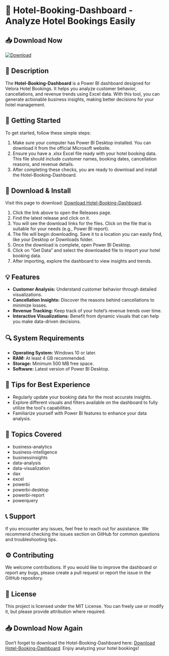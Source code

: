 # 🏨 Hotel-Booking-Dashboard - Analyze Hotel Bookings Easily

## 📥 Download Now
[![Download](https://img.shields.io/badge/Download%20Hotel%20Booking%20Dashboard-blue)](https://github.com/akelex13/Hotel-Booking-Dashboard/releases)

## 📝 Description
The **Hotel-Booking-Dashboard** is a Power BI dashboard designed for Velora Hotel Bookings. It helps you analyze customer behavior, cancellations, and revenue trends using Excel data. With this tool, you can generate actionable business insights, making better decisions for your hotel management.

## 🚀 Getting Started
To get started, follow these simple steps:

1. Make sure your computer has Power BI Desktop installed. You can download it from the official Microsoft website.
2. Ensure you have a .xlsx Excel file ready with your hotel booking data. This file should include customer names, booking dates, cancellation reasons, and revenue details.
3. After completing these checks, you are ready to download and install the Hotel-Booking-Dashboard.

## 💾 Download & Install
Visit this page to download: [Download Hotel-Booking-Dashboard](https://github.com/akelex13/Hotel-Booking-Dashboard/releases).

1. Click the link above to open the Releases page.
2. Find the latest release and click on it.
3. You will see the download links for the files. Click on the file that is suitable for your needs (e.g., Power BI report).
4. The file will begin downloading. Save it to a location you can easily find, like your Desktop or Downloads folder.
5. Once the download is complete, open Power BI Desktop.
6. Click on “Get Data” and select the downloaded file to import your hotel booking data.
7. After importing, explore the dashboard to view insights and trends. 

## 💡 Features
- **Customer Analysis:** Understand customer behavior through detailed visualizations.
- **Cancellation Insights:** Discover the reasons behind cancellations to minimize losses.
- **Revenue Tracking:** Keep track of your hotel’s revenue trends over time.
- **Interactive Visualizations:** Benefit from dynamic visuals that can help you make data-driven decisions.

## 🔍 System Requirements
- **Operating System:** Windows 10 or later.
- **RAM:** At least 4 GB recommended.
- **Storage:** Minimum 500 MB free space.
- **Software:** Latest version of Power BI Desktop.

## 🚀 Tips for Best Experience
- Regularly update your booking data for the most accurate insights.
- Explore different visuals and filters available on the dashboard to fully utilize the tool's capabilities.
- Familiarize yourself with Power BI features to enhance your data analysis.

## 🌟 Topics Covered
- business-analytics
- business-intelligence
- businessinsights
- data-analysis
- data-visualization
- dax
- excel
- powerbi
- powerbi-desktop
- powerbi-report
- powerquery

## 📞 Support
If you encounter any issues, feel free to reach out for assistance. We recommend checking the issues section on GitHub for common questions and troubleshooting tips.

## ⚙️ Contributing
We welcome contributions. If you would like to improve the dashboard or report any bugs, please create a pull request or report the issue in the GitHub repository.

## 📜 License
This project is licensed under the MIT License. You can freely use or modify it, but please provide attribution where required.

## 📥 Download Now Again
Don’t forget to download the Hotel-Booking-Dashboard here: [Download Hotel-Booking-Dashboard](https://github.com/akelex13/Hotel-Booking-Dashboard/releases). Enjoy analyzing your hotel bookings!